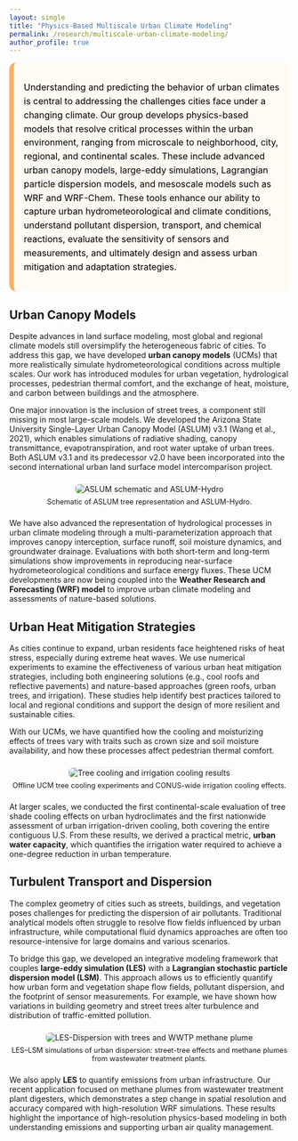 ```yaml
---
layout: single
title: "Physics-Based Multiscale Urban Climate Modeling"
permalink: /research/multiscale-urban-climate-modeling/
author_profile: true
---
```


<style>
/* HERO CARD */
.hero {
  border-left: 8px solid #fdae61; /* light earthy orange */
  background: #fffaf4;            /* light background */
  padding: 16px 18px;
  border-radius: 12px;
  color: #000;                    /* ensure text is black */
}
.hero h1 {
  margin: .2rem 0 .6rem 0;
  color: #000;                    /* black heading */
}
.hero .kicker {
  font-weight: 700;
  color: #000;                    /* black theme label */
  letter-spacing: .03em;
}
.hero p {
  font-size: 1.00rem;
  line-height: 1.55;
  color: #000;                    /* black body text */
}


/* Figure block */
.fig {
  margin: 22px 0;
  text-align: center;
}
.fig img {
  max-width: 100%;
  height: auto;
  border: 1px solid #f0e5d9;
  border-radius: 8px;
}
.fig-cap {
  font-size: .8rem;
  /* color: #333; */
  margin-top: 6px;
}

</style>

<div class="hero">
  <!-- <div class="kicker">Theme 1</div> -->
  <!-- <h1>Multiscale Urban Climate Modeling</h1> -->
  <p>
    Understanding and predicting the behavior of urban climates is central to addressing the challenges cities face under a changing climate. Our group develops physics-based models that resolve critical processes within the urban environment, ranging from microscale to neighborhood, city, regional, and continental scales. These include advanced urban canopy models, large-eddy simulations, Lagrangian particle dispersion models, and mesoscale models such as WRF and WRF-Chem. These tools enhance our ability to capture urban hydrometeorological and climate conditions, understand pollutant dispersion, transport, and chemical reactions, evaluate the sensitivity of sensors and measurements, and ultimately design and assess urban mitigation and adaptation strategies.
  </p>
</div>


## Urban Canopy Models

Despite advances in land surface modeling, most global and regional climate models still oversimplify the heterogeneous fabric of cities. To address this gap, we have developed **urban canopy models** (UCMs) that more realistically simulate hydrometeorological conditions across multiple scales. Our work has introduced modules for urban vegetation, hydrological processes, pedestrian thermal comfort, and the exchange of heat, moisture, and carbon between buildings and the atmosphere.

One major innovation is the inclusion of street trees, a component still missing in most large-scale models. We developed the Arizona State University Single-Layer Urban Canopy Model (ASLUM) v3.1 (Wang et al., 2021), which enables simulations of radiative shading, canopy transmittance, evapotranspiration, and root water uptake of urban trees. Both ASLUM v3.1 and its predecessor v2.0 have been incorporated into the second international urban land surface model intercomparison project.

<div class="fig">
  <img src="/images/research/multiscale/aslum_combined.png" alt="ASLUM schematic and ASLUM-Hydro">
  <div class="fig-cap">Schematic of ASLUM tree representation and ASLUM-Hydro.</div>
</div>

We have also advanced the representation of hydrological processes in urban climate modeling through a multi-parameterization approach that improves canopy interception, surface runoff, soil moisture dynamics, and groundwater drainage. Evaluations with both short-term and long-term simulations show improvements in reproducing near-surface hydrometeorological conditions and surface energy fluxes. These UCM developments are now being coupled into the **Weather Research and Forecasting (WRF) model** to improve urban climate modeling and assessments of nature-based solutions.

## Urban Heat Mitigation Strategies

As cities continue to expand, urban residents face heightened risks of heat stress, especially during extreme heat waves. We use numerical experiments to examine the effectiveness of various urban heat mitigation strategies, including both engineering solutions (e.g., cool roofs and reflective pavements) and nature-based approaches (green roofs, urban trees, and irrigation). These studies help identify best practices tailored to local and regional conditions and support the design of more resilient and sustainable cities.

With our UCMs, we have quantified how the cooling and moisturizing effects of trees vary with traits such as crown size and soil moisture availability, and how these processes affect pedestrian thermal comfort. 

<div class="fig">
  <img src="/images/research/multiscale/ucm_irrigation_combined.png" alt="Tree cooling and irrigation cooling results">
  <div class="fig-cap">Offline UCM tree cooling experiments and CONUS-wide irrigation cooling effects.</div>
</div>

At larger scales, we conducted the first continental-scale evaluation of tree shade cooling effects on urban hydroclimates and the first nationwide assessment of urban irrigation-driven cooling, both covering the entire contiguous U.S. From these results, we derived a practical metric, **urban water capacity**, which quantifies the irrigation water required to achieve a one-degree reduction in urban temperature.

## Turbulent Transport and Dispersion

The complex geometry of cities such as streets, buildings, and vegetation poses challenges for predicting the dispersion of air pollutants. Traditional analytical models often struggle to resolve flow fields influenced by urban infrastructure, while computational fluid dynamics approaches are often too resource-intensive for large domains and various scenarios.

To bridge this gap, we developed an integrative modeling framework that couples **large-eddy simulation (LES)** with a **Lagrangian stochastic particle dispersion model (LSM)**. This approach allows us to efficiently quantify how urban form and vegetation shape flow fields, pollutant dispersion, and the footprint of sensor measurements. For example, we have shown how variations in building geometry and street trees alter turbulence and distribution of traffic-emitted pollution.

<div class="fig">
  <img src="/images/research/multiscale/les_combined.png" alt="LES-Dispersion with trees and WWTP methane plume">
  <div class="fig-cap">LES–LSM simulations of urban dispersion: street-tree effects and methane plumes from wastewater treatment plants.</div>
</div>

We also apply **LES** to quantify emissions from urban infrastructure. Our recent application focused on methane plumes from wastewater treatment plant digesters, which demonstrates a step change in spatial resolution and accuracy compared with high-resolution WRF simulations. These results highlight the importance of high-resolution physics-based modeling in both understanding emissions and supporting urban air quality management.